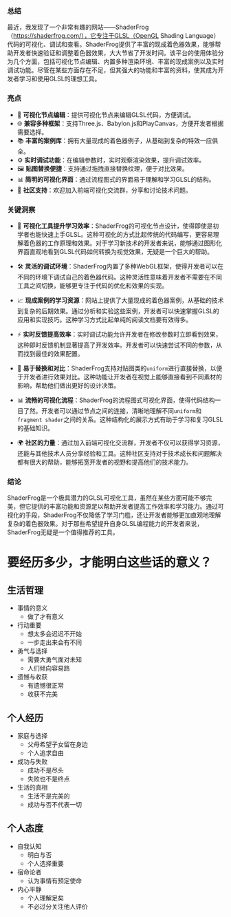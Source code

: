 ### 总结
最近，我发现了一个非常有趣的网站——ShaderFrog（https://shaderfrog.com/），它专注于GLSL（OpenGL Shading Language）代码的可视化、调试和查看。ShaderFrog提供了丰富的现成着色器效果，能够帮助开发者快速验证和调整着色器效果，大大节省了开发时间。该平台的使用体验分为几个方面，包括可视化节点编辑、内置多种渲染环境、丰富的现成案例以及实时调试功能。尽管在某些方面存在不足，但其强大的功能和丰富的资料，使其成为开发者学习和使用GLSL的理想工具。

### 亮点
- 🎨 **可视化节点编辑**：提供可视化节点来编辑GLSL代码，方便调试。
- 🌐 **兼容多种框架**：支持Three.js、Babylon.js和PlayCanvas，方便开发者根据需要选择。
- 📚 **丰富的案例库**：拥有大量现成的着色器例子，从基础到复杂的特效一应俱全。
- ⚙️ **实时调试功能**：在编辑参数时，实时观察渲染效果，提升调试效率。
- 🖼️ **贴图替换便捷**：支持通过拖拽直接替换纹理，便于对比效果。
- 📊 **简明的可视化界面**：通过流程图式的界面易于理解和学习GLSL的结构。
- 🤝 **社区支持**：欢迎加入前端可视化交流群，分享和讨论技术问题。

### 关键洞察
- 🌟 **可视化工具提升学习效率**：ShaderFrog的可视化节点设计，使得即使是初学者也能快速上手GLSL。这种可视化的方式比起传统的代码编写，更容易理解着色器的工作原理和效果。对于学习新技术的开发者来说，能够通过图形化界面直观地看到GLSL代码如何转换为视觉效果，无疑是一个巨大的帮助。

- 🛠️ **灵活的调试环境**：ShaderFrog内置了多种WebGL框架，使得开发者可以在不同的环境下调试自己的着色器代码。这种灵活性意味着开发者不需要在不同工具之间切换，能够更专注于代码的优化和效果的实现。

- 📈 **现成案例的学习资源**：网站上提供了大量现成的着色器案例，从基础的技术到复杂的后期效果。通过分析和实验这些案例，开发者可以快速掌握GLSL的应用和实现技巧。这种学习方式比起单纯的阅读文档要有效得多。

- ⚡ **实时反馈提高效率**：实时调试功能允许开发者在修改参数时立即看到效果，这种即时反馈机制显著提高了开发效率。开发者可以快速尝试不同的参数，从而找到最佳的效果配置。

- 🔄 **易于替换和对比**：ShaderFrog支持对贴图类的`uniform`进行直接替换，以便于开发者进行效果对比。这种功能让开发者在视觉上能够直接看到不同素材的影响，帮助他们做出更好的设计决策。

- 📊 **流畅的可视化流程**：ShaderFrog的流程图式可视化界面，使得代码结构一目了然。开发者可以通过节点之间的连接，清晰地理解不同`uniform`和`fragment shader`之间的关系。这种结构化的展示方式有助于学习和复习GLSL的基础知识。

- 🌍 **社区的力量**：通过加入前端可视化交流群，开发者不仅可以获得学习资源，还能与其他技术人员分享经验和工具。这种社区支持对于技术成长和问题解决都有很大的帮助，能够拓宽开发者的视野和提高他们的技术能力。

### 结论
ShaderFrog是一个极具潜力的GLSL可视化工具，虽然在某些方面可能不够完美，但它提供的丰富功能和资源足以帮助开发者提高工作效率和学习能力。通过可视化的手段，ShaderFrog不仅降低了学习门槛，还让开发者能够更加直观地理解复杂的着色器效果。对于那些希望提升自身GLSL编程能力的开发者来说，ShaderFrog无疑是一个值得推荐的工具。


# 要经历多少，才能明白这些话的意义？

## 生活哲理
- 事情的意义
  - 做了才有意义
- 行动重要
  - 想太多会迟迟不开始
  - 一步走出来会有不同
- 勇气与选择
  - 需要大勇气面对未知
  - 人们倾向容易路
- 遗憾与收获
  - 有遗憾很正常
  - 收获不完美

## 个人经历
- 家庭与选择
  - 父母希望子女留在身边
  - 个人追求自由
- 成功与失败
  - 成功不是尽头
  - 失败也不是终点
- 生活的真相
  - 生活不是完美的
  - 成功与否不代表一切

## 个人态度
- 自我认知
  - 明白与否
  - 个人选择重要
- 宿命论者
  - 认为事情有预定使命
- 内心平静
  - 个人理解足矣
  - 不必过分关注他人评价
 